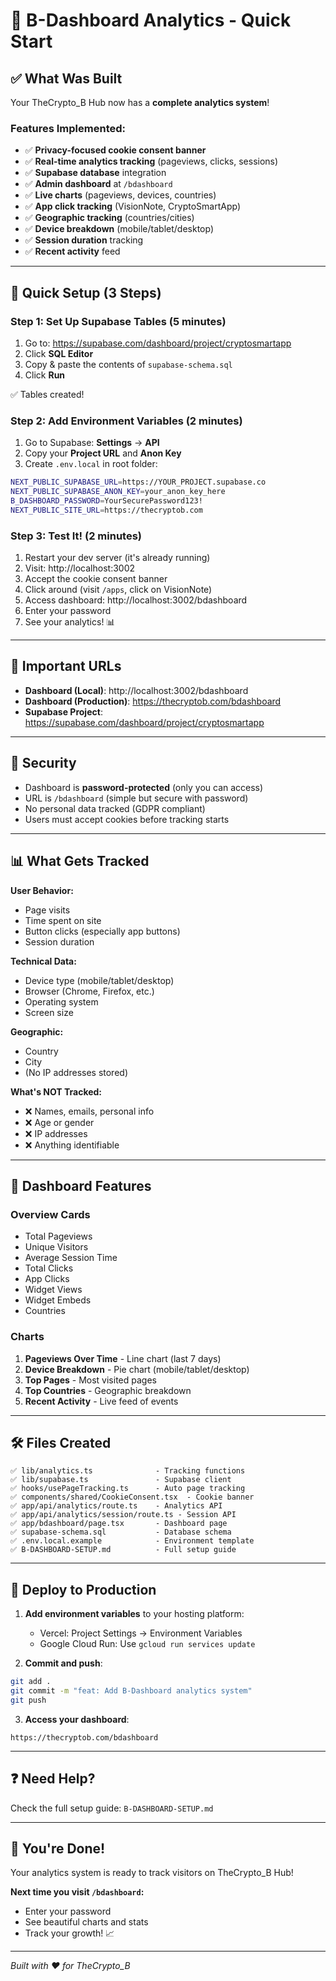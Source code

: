 # 🎯 B-Dashboard Analytics - Quick Start

## ✅ What Was Built

Your TheCrypto_B Hub now has a **complete analytics system**!

### Features Implemented:
- ✅ **Privacy-focused cookie consent banner**
- ✅ **Real-time analytics tracking** (pageviews, clicks, sessions)
- ✅ **Supabase database** integration
- ✅ **Admin dashboard** at `/bdashboard`
- ✅ **Live charts** (pageviews, devices, countries)
- ✅ **App click tracking** (VisionNote, CryptoSmartApp)
- ✅ **Geographic tracking** (countries/cities)
- ✅ **Device breakdown** (mobile/tablet/desktop)
- ✅ **Session duration** tracking
- ✅ **Recent activity** feed

---

## 🚀 Quick Setup (3 Steps)

### Step 1: Set Up Supabase Tables (5 minutes)

1. Go to: https://supabase.com/dashboard/project/cryptosmartapp
2. Click **SQL Editor**
3. Copy & paste the contents of `supabase-schema.sql`
4. Click **Run**

✅ Tables created!

### Step 2: Add Environment Variables (2 minutes)

1. Go to Supabase: **Settings** → **API**
2. Copy your **Project URL** and **Anon Key**
3. Create `.env.local` in root folder:

```bash
NEXT_PUBLIC_SUPABASE_URL=https://YOUR_PROJECT.supabase.co
NEXT_PUBLIC_SUPABASE_ANON_KEY=your_anon_key_here
B_DASHBOARD_PASSWORD=YourSecurePassword123!
NEXT_PUBLIC_SITE_URL=https://thecryptob.com
```

### Step 3: Test It! (2 minutes)

1. Restart your dev server (it's already running)
2. Visit: http://localhost:3002
3. Accept the cookie consent banner
4. Click around (visit `/apps`, click on VisionNote)
5. Access dashboard: http://localhost:3002/bdashboard
6. Enter your password
7. See your analytics! 📊

---

## 📍 Important URLs

- **Dashboard (Local)**: http://localhost:3002/bdashboard
- **Dashboard (Production)**: https://thecryptob.com/bdashboard
- **Supabase Project**: https://supabase.com/dashboard/project/cryptosmartapp

---

## 🔐 Security

- Dashboard is **password-protected** (only you can access)
- URL is `/bdashboard` (simple but secure with password)
- No personal data tracked (GDPR compliant)
- Users must accept cookies before tracking starts

---

## 📊 What Gets Tracked

**User Behavior:**
- Page visits
- Time spent on site
- Button clicks (especially app buttons)
- Session duration

**Technical Data:**
- Device type (mobile/tablet/desktop)
- Browser (Chrome, Firefox, etc.)
- Operating system
- Screen size

**Geographic:**
- Country
- City
- (No IP addresses stored)

**What's NOT Tracked:**
- ❌ Names, emails, personal info
- ❌ Age or gender
- ❌ IP addresses
- ❌ Anything identifiable

---

## 🎨 Dashboard Features

### Overview Cards
- Total Pageviews
- Unique Visitors
- Average Session Time
- Total Clicks
- App Clicks
- Widget Views
- Widget Embeds
- Countries

### Charts
1. **Pageviews Over Time** - Line chart (last 7 days)
2. **Device Breakdown** - Pie chart (mobile/tablet/desktop)
3. **Top Pages** - Most visited pages
4. **Top Countries** - Geographic breakdown
5. **Recent Activity** - Live feed of events

---

## 🛠️ Files Created

```
✅ lib/analytics.ts              - Tracking functions
✅ lib/supabase.ts               - Supabase client
✅ hooks/usePageTracking.ts      - Auto page tracking
✅ components/shared/CookieConsent.tsx  - Cookie banner
✅ app/api/analytics/route.ts    - Analytics API
✅ app/api/analytics/session/route.ts - Session API
✅ app/bdashboard/page.tsx       - Dashboard page
✅ supabase-schema.sql           - Database schema
✅ .env.local.example            - Environment template
✅ B-DASHBOARD-SETUP.md          - Full setup guide
```

---

## 🚀 Deploy to Production

1. **Add environment variables** to your hosting platform:
   - Vercel: Project Settings → Environment Variables
   - Google Cloud Run: Use `gcloud run services update`

2. **Commit and push**:
```bash
git add .
git commit -m "feat: Add B-Dashboard analytics system"
git push
```

3. **Access your dashboard**:
```
https://thecryptob.com/bdashboard
```

---

## ❓ Need Help?

Check the full setup guide: `B-DASHBOARD-SETUP.md`

---

## 🎉 You're Done!

Your analytics system is ready to track visitors on TheCrypto_B Hub!

**Next time you visit `/bdashboard`:**
- Enter your password
- See beautiful charts and stats
- Track your growth! 📈

---

*Built with ❤️ for TheCrypto_B*
